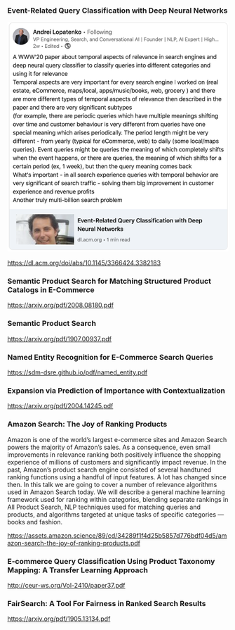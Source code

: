 ### Event-Related Query Classification with Deep Neural Networks

![](static/1.png)

https://dl.acm.org/doi/abs/10.1145/3366424.3382183

### Semantic Product Search for Matching Structured Product Catalogs in E-Commerce

https://arxiv.org/pdf/2008.08180.pdf

### Semantic Product Search

https://arxiv.org/pdf/1907.00937.pdf

### Named Entity Recognition for E-Commerce Search Queries

https://sdm-dsre.github.io/pdf/named_entity.pdf

### Expansion via Prediction of Importance with Contextualization

https://arxiv.org/pdf/2004.14245.pdf

### Amazon Search: The Joy of Ranking Products

Amazon is one of the world’s largest e-commerce sites and
Amazon Search powers the majority of Amazon’s sales. As a
consequence, even small improvements in relevance ranking
both positively influence the shopping experience of millions
of customers and significantly impact revenue. In the past,
Amazon’s product search engine consisted of several handtuned ranking functions using a handful of input features.
A lot has changed since then. In this talk we are going
to cover a number of relevance algorithms used in Amazon
Search today. We will describe a general machine learning
framework used for ranking within categories, blending separate rankings in All Product Search, NLP techniques used
for matching queries and products, and algorithms targeted
at unique tasks of specific categories — books and fashion.

https://assets.amazon.science/89/cd/34289f1f4d25b5857d776bdf04d5/amazon-search-the-joy-of-ranking-products.pdf

### E-commerce Query Classification Using Product Taxonomy Mapping: A Transfer Learning Approach

http://ceur-ws.org/Vol-2410/paper37.pdf

### FairSearch: A Tool For Fairness in Ranked Search Results

https://arxiv.org/pdf/1905.13134.pdf





